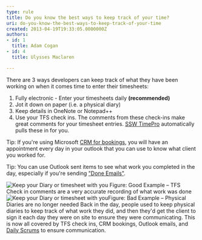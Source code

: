 ```yaml
---
type: rule
title: Do you know the best ways to keep track of your time?
uri: do-you-know-the-best-ways-to-keep-track-of-your-time
created: 2013-04-19T19:33:05.0000000Z
authors:
- id: 1
  title: Adam Cogan
- id: 4
  title: Ulysses Maclaren

---
```


 
​There are 3 ways developers can keep track of what they have been working on when it comes time to enter their timesheets:
 
1. Fully electronic - Enter your timesheets daily **(recommended)**
2. Jot it down on paper (i.e. a physical diary)
3. Keep details in OneNote or Notepad++
4. Use your TFS check ins. The comments from these check-ins make great comments for your timesheet entries. [SSW TimePro](https&#58;//timepro.ssw.com.au/Home/Easy#/bored) automatically pulls these in for you.


Tip: If you're using Microsoft [CRM for bookings](/Communication/RulesToBetterCRMForUsers/Pages/How-to-book-developers-for-a-project.aspx), you will have an appointment every day in your outlook that you can use to know what client you worked for.

Tip: You can use Outlook sent items to see what work you completed in the day, especially if you're sending ["Done Emails"](/Communication/RulesToBetterEmail/Pages/DoYouIncludeUsefulDetailInYourDONEEmail.aspx).

![Keep your Diary or timesheet with you](/Management/Rules-to-Better-Timesheets/PublishingImages/TFS-comments.png)
Figure: Good Example – TFS Check in comments are a very accurate recording of what work was done![Keep your Diary or timesheet with you](/Management/Rules-to-Better-Timesheets/PublishingImages/diary.jpg)Figure: Bad Example – Physical Diaries are no longer needed
Back in the day, people used to keep physical diaries to keep track of what work they did, and then they'd get the client to sign it each day they were on site to ensure they were communicating. This is now all covered by TFS check ins, CRM bookings, Outlook emails, and [Daily Scrums](/Management/RulesToSuccessfulProjects/Pages/DailyStandUpScrum.aspx)​ to ensure communication.

